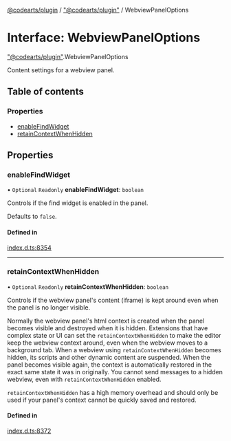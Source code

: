 [@codearts/plugin](../README.md) / ["@codearts/plugin"](../modules/_codearts_plugin_.md) / WebviewPanelOptions

# Interface: WebviewPanelOptions

["@codearts/plugin"](../modules/_codearts_plugin_.md).WebviewPanelOptions

Content settings for a webview panel.

## Table of contents

### Properties

- [enableFindWidget](codearts_plugin_.WebviewPanelOptions.md#enablefindwidget)
- [retainContextWhenHidden](codearts_plugin_.WebviewPanelOptions.md#retaincontextwhenhidden)

## Properties

### enableFindWidget

• `Optional` `Readonly` **enableFindWidget**: `boolean`

Controls if the find widget is enabled in the panel.

Defaults to `false`.

#### Defined in

[index.d.ts:8354](https://github.com/huaweicloud/cloudide-plugin-api/blob/a055dd0/index.d.ts#L8354)

___

### retainContextWhenHidden

• `Optional` `Readonly` **retainContextWhenHidden**: `boolean`

Controls if the webview panel's content (iframe) is kept around even when the panel
is no longer visible.

Normally the webview panel's html context is created when the panel becomes visible
and destroyed when it is hidden. Extensions that have complex state
or UI can set the `retainContextWhenHidden` to make the editor keep the webview
context around, even when the webview moves to a background tab. When a webview using
`retainContextWhenHidden` becomes hidden, its scripts and other dynamic content are suspended.
When the panel becomes visible again, the context is automatically restored
in the exact same state it was in originally. You cannot send messages to a
hidden webview, even with `retainContextWhenHidden` enabled.

`retainContextWhenHidden` has a high memory overhead and should only be used if
your panel's context cannot be quickly saved and restored.

#### Defined in

[index.d.ts:8372](https://github.com/huaweicloud/cloudide-plugin-api/blob/a055dd0/index.d.ts#L8372)
